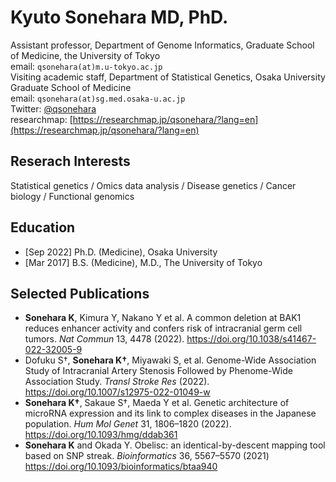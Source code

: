 # Kyuto Sonehara MD, PhD.
Assistant professor, Department of Genome Informatics, Graduate School of Medicine, the University of Tokyo  
email: `qsonehara(at)m.u-tokyo.ac.jp`  
Visiting academic staff, Department of Statistical Genetics, Osaka University Graduate School of Medicine  
email: `qsonehara(at)sg.med.osaka-u.ac.jp`  
Twitter: [@qsonehara](https://twitter.com/qsonehara)  
researchmap: [https://researchmap.jp/qsonehara/?lang=en](https://researchmap.jp/qsonehara/?lang=en)  

## Reserach Interests
Statistical genetics / Omics data analysis / Disease genetics / Cancer biology / Functional genomics

## Education
- [Sep 2022] Ph.D. (Medicine), Osaka University
- [Mar 2017] B.S. (Medicine), M.D., The University of Tokyo

## Selected Publications
- **Sonehara K**, Kimura Y, Nakano Y et al. A common deletion at BAK1 reduces enhancer activity and confers risk of intracranial germ cell tumors. *Nat Commun* 13, 4478 (2022). https://doi.org/10.1038/s41467-022-32005-9
- Dofuku S†, **Sonehara K†**, Miyawaki S, et al. Genome-Wide Association Study of Intracranial Artery Stenosis Followed by Phenome-Wide Association Study. *Transl Stroke Res* (2022). https://doi.org/10.1007/s12975-022-01049-w
- **Sonehara K†**, Sakaue S†, Maeda Y et al. Genetic architecture of microRNA expression and its link to complex diseases in the Japanese population. *Hum Mol Genet* 31, 1806–1820 (2022). https://doi.org/10.1093/hmg/ddab361
- **Sonehara K** and Okada Y. Obelisc: an identical-by-descent mapping tool based on SNP streak. *Bioinformatics* 36, 5567–5570 (2021) https://doi.org/10.1093/bioinformatics/btaa940

